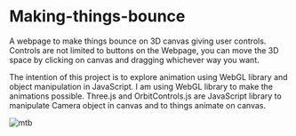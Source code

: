 # Making-things-bounce
A webpage to make things bounce on 3D canvas giving user controls. Controls are not limited to buttons on the Webpage, you can move the 3D space by clicking on canvas and dragging whichever way you want.

The intention of this project is to explore animation using WebGL library and object manipulation in JavaScript. I am using WebGL library to make the animations possible. Three.js and OrbitControls.js are JavaScript library to manipulate Camera object in canvas and to things animate on canvas.   

![mtb](https://user-images.githubusercontent.com/84284851/122813765-2e5a7f00-d288-11eb-94eb-c28e02192770.jpg)
